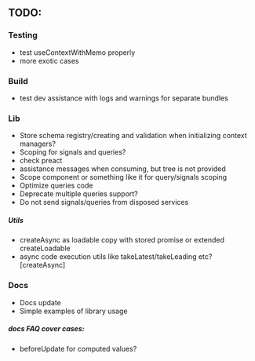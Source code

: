 ## TODO:

### Testing
  - test useContextWithMemo properly
  - more exotic cases

### Build
  - test dev assistance with logs and warnings for separate bundles

### Lib
  - Store schema registry/creating and validation when initializing context managers?
  - Scoping for signals and queries?
  - check preact
  - assistance messages when consuming, but tree is not provided
  - Scope component or something like it for query/signals scoping
  - Optimize queries code
  - Deprecate multiple queries support?
  - Do not send signals/queries from disposed services

##### Utils
  - createAsync as loadable copy with stored promise or extended createLoadable
  - async code execution utils like takeLatest/takeLeading etc? [createAsync]

### Docs
- Docs update
- Simple examples of library usage

##### docs FAQ cover cases:
  - beforeUpdate for computed values?
